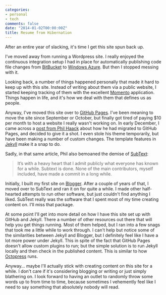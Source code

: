 ```yaml
---
categories:
- personal
- tech
comments: false
date: "2014-01-02T00:00:00Z"
title: Resume from Hibernation
---
```


After an entire year of slacking, it's time I get this site spun back up.

I've moved away from running a Wordpress site.  I really enjoyed the continuous integration setup I had in place for automatically publishing code file changes from [BitBucket][1] to [Windows Azure][2].  But then I stopped messing with it.

Looking back, a number of things happened personally that made it hard to keep up with this site.  Instead of writing about them via a public website, I started keeping tracking of them with the excellent [Momento][3] application.  Things happen in life, and it's how we deal with them that defines us as people.

Anyway, I've moved this site over to [GitHub Pages][4].  I've been meaning to move the site since September or October, but finally got tired of paying $10 per month to host a website I really wasn't working on.  In early December, I came across a [post from Phil Haack][5] about how he had migrated to GitHub Pages, and decided to give it a shot.  I even stole his theme temporarily, but have been making a number of custom changes.  The template features in [Jekyll][6] make it a snap to do.

Sadly, in that same article, Phil also bemoaned the demise of [SubText][7]:

> It’s with a heavy heart that I admit publicly what everyone has known for a while. Subtext is done. None of the main contributors, myself included, have made a commit in a long while.

Initially, I built my first site on [Blogger][8].  After a couple of years of that, I moved over to SubText and ran it on for quite a while.  I made other half-hearted attempts to run other software, but just couldn't find anything I liked.  SubText really was the software that I spent most of my time creating content on.  I'll miss that package.

At some point I'll get into more detail on how I have this site set up with GitHub and Jekyll.  There a number of other resources out there that will help you get things running.  Most of them helped, but I ran into a few snags that took me a little while to work through.  I can't help but notice some of the similarities between Jekyll and Blogger, but I definitely feel like I have a lot more power under Jekyll.  This in spite of the fact that GitHub Pages doesn't allow custom plugins to run; but the simple solution is to run Jekyll locally and then check in the published content.  This is similar to how [Octopress][9] runs. 

Anyway... maybe I'll actually stick with creating content on this site for a while.  I don't care if it's considering blogging or writing or just simply blathering on.  I look forward to having an outlet to randomly throw some words up to from time to time, because sometimes I vehemently feel like I need to say something that absolutely nobody will read.

[1]: https://bitbucket.org/
[2]: http://www.windowsazure.com/
[3]: http://www.momentoapp.com/
[4]: http://pages.github.com/
[5]: http://haacked.com/archive/2013/12/02/dr-jekyll-and-mr-haack/
[6]: http://jekyllrb.com/
[7]: http://www.subtext.com/blog
[8]: http://www.blogger.com/
[9]: http://octopress.org/